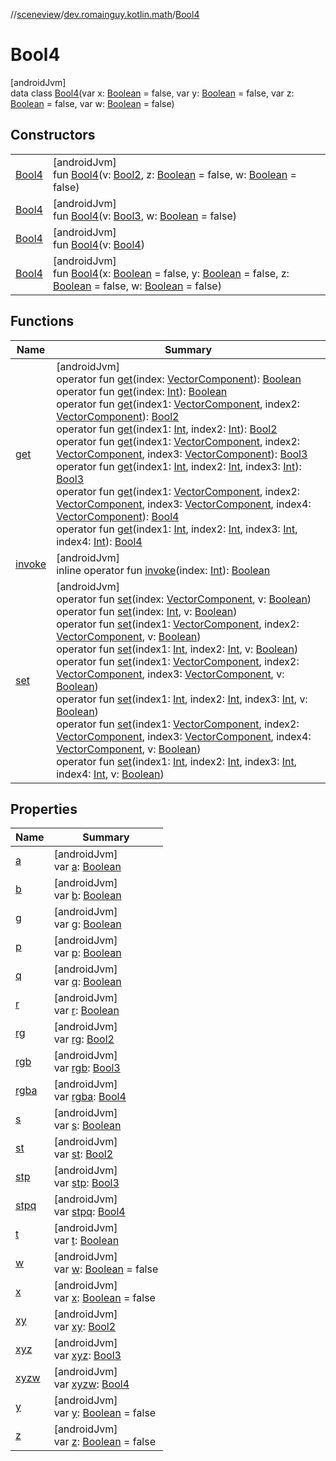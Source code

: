 //[sceneview](../../../index.md)/[dev.romainguy.kotlin.math](../index.md)/[Bool4](index.md)

# Bool4

[androidJvm]\
data class [Bool4](index.md)(var x: [Boolean](https://kotlinlang.org/api/latest/jvm/stdlib/kotlin/-boolean/index.html) = false, var y: [Boolean](https://kotlinlang.org/api/latest/jvm/stdlib/kotlin/-boolean/index.html) = false, var z: [Boolean](https://kotlinlang.org/api/latest/jvm/stdlib/kotlin/-boolean/index.html) = false, var w: [Boolean](https://kotlinlang.org/api/latest/jvm/stdlib/kotlin/-boolean/index.html) = false)

## Constructors

| | |
|---|---|
| [Bool4](-bool4.md) | [androidJvm]<br>fun [Bool4](-bool4.md)(v: [Bool2](../-bool2/index.md), z: [Boolean](https://kotlinlang.org/api/latest/jvm/stdlib/kotlin/-boolean/index.html) = false, w: [Boolean](https://kotlinlang.org/api/latest/jvm/stdlib/kotlin/-boolean/index.html) = false) |
| [Bool4](-bool4.md) | [androidJvm]<br>fun [Bool4](-bool4.md)(v: [Bool3](../-bool3/index.md), w: [Boolean](https://kotlinlang.org/api/latest/jvm/stdlib/kotlin/-boolean/index.html) = false) |
| [Bool4](-bool4.md) | [androidJvm]<br>fun [Bool4](-bool4.md)(v: [Bool4](index.md)) |
| [Bool4](-bool4.md) | [androidJvm]<br>fun [Bool4](-bool4.md)(x: [Boolean](https://kotlinlang.org/api/latest/jvm/stdlib/kotlin/-boolean/index.html) = false, y: [Boolean](https://kotlinlang.org/api/latest/jvm/stdlib/kotlin/-boolean/index.html) = false, z: [Boolean](https://kotlinlang.org/api/latest/jvm/stdlib/kotlin/-boolean/index.html) = false, w: [Boolean](https://kotlinlang.org/api/latest/jvm/stdlib/kotlin/-boolean/index.html) = false) |

## Functions

| Name | Summary |
|---|---|
| [get](get.md) | [androidJvm]<br>operator fun [get](get.md)(index: [VectorComponent](../-vector-component/index.md)): [Boolean](https://kotlinlang.org/api/latest/jvm/stdlib/kotlin/-boolean/index.html)<br>operator fun [get](get.md)(index: [Int](https://kotlinlang.org/api/latest/jvm/stdlib/kotlin/-int/index.html)): [Boolean](https://kotlinlang.org/api/latest/jvm/stdlib/kotlin/-boolean/index.html)<br>operator fun [get](get.md)(index1: [VectorComponent](../-vector-component/index.md), index2: [VectorComponent](../-vector-component/index.md)): [Bool2](../-bool2/index.md)<br>operator fun [get](get.md)(index1: [Int](https://kotlinlang.org/api/latest/jvm/stdlib/kotlin/-int/index.html), index2: [Int](https://kotlinlang.org/api/latest/jvm/stdlib/kotlin/-int/index.html)): [Bool2](../-bool2/index.md)<br>operator fun [get](get.md)(index1: [VectorComponent](../-vector-component/index.md), index2: [VectorComponent](../-vector-component/index.md), index3: [VectorComponent](../-vector-component/index.md)): [Bool3](../-bool3/index.md)<br>operator fun [get](get.md)(index1: [Int](https://kotlinlang.org/api/latest/jvm/stdlib/kotlin/-int/index.html), index2: [Int](https://kotlinlang.org/api/latest/jvm/stdlib/kotlin/-int/index.html), index3: [Int](https://kotlinlang.org/api/latest/jvm/stdlib/kotlin/-int/index.html)): [Bool3](../-bool3/index.md)<br>operator fun [get](get.md)(index1: [VectorComponent](../-vector-component/index.md), index2: [VectorComponent](../-vector-component/index.md), index3: [VectorComponent](../-vector-component/index.md), index4: [VectorComponent](../-vector-component/index.md)): [Bool4](index.md)<br>operator fun [get](get.md)(index1: [Int](https://kotlinlang.org/api/latest/jvm/stdlib/kotlin/-int/index.html), index2: [Int](https://kotlinlang.org/api/latest/jvm/stdlib/kotlin/-int/index.html), index3: [Int](https://kotlinlang.org/api/latest/jvm/stdlib/kotlin/-int/index.html), index4: [Int](https://kotlinlang.org/api/latest/jvm/stdlib/kotlin/-int/index.html)): [Bool4](index.md) |
| [invoke](invoke.md) | [androidJvm]<br>inline operator fun [invoke](invoke.md)(index: [Int](https://kotlinlang.org/api/latest/jvm/stdlib/kotlin/-int/index.html)): [Boolean](https://kotlinlang.org/api/latest/jvm/stdlib/kotlin/-boolean/index.html) |
| [set](set.md) | [androidJvm]<br>operator fun [set](set.md)(index: [VectorComponent](../-vector-component/index.md), v: [Boolean](https://kotlinlang.org/api/latest/jvm/stdlib/kotlin/-boolean/index.html))<br>operator fun [set](set.md)(index: [Int](https://kotlinlang.org/api/latest/jvm/stdlib/kotlin/-int/index.html), v: [Boolean](https://kotlinlang.org/api/latest/jvm/stdlib/kotlin/-boolean/index.html))<br>operator fun [set](set.md)(index1: [VectorComponent](../-vector-component/index.md), index2: [VectorComponent](../-vector-component/index.md), v: [Boolean](https://kotlinlang.org/api/latest/jvm/stdlib/kotlin/-boolean/index.html))<br>operator fun [set](set.md)(index1: [Int](https://kotlinlang.org/api/latest/jvm/stdlib/kotlin/-int/index.html), index2: [Int](https://kotlinlang.org/api/latest/jvm/stdlib/kotlin/-int/index.html), v: [Boolean](https://kotlinlang.org/api/latest/jvm/stdlib/kotlin/-boolean/index.html))<br>operator fun [set](set.md)(index1: [VectorComponent](../-vector-component/index.md), index2: [VectorComponent](../-vector-component/index.md), index3: [VectorComponent](../-vector-component/index.md), v: [Boolean](https://kotlinlang.org/api/latest/jvm/stdlib/kotlin/-boolean/index.html))<br>operator fun [set](set.md)(index1: [Int](https://kotlinlang.org/api/latest/jvm/stdlib/kotlin/-int/index.html), index2: [Int](https://kotlinlang.org/api/latest/jvm/stdlib/kotlin/-int/index.html), index3: [Int](https://kotlinlang.org/api/latest/jvm/stdlib/kotlin/-int/index.html), v: [Boolean](https://kotlinlang.org/api/latest/jvm/stdlib/kotlin/-boolean/index.html))<br>operator fun [set](set.md)(index1: [VectorComponent](../-vector-component/index.md), index2: [VectorComponent](../-vector-component/index.md), index3: [VectorComponent](../-vector-component/index.md), index4: [VectorComponent](../-vector-component/index.md), v: [Boolean](https://kotlinlang.org/api/latest/jvm/stdlib/kotlin/-boolean/index.html))<br>operator fun [set](set.md)(index1: [Int](https://kotlinlang.org/api/latest/jvm/stdlib/kotlin/-int/index.html), index2: [Int](https://kotlinlang.org/api/latest/jvm/stdlib/kotlin/-int/index.html), index3: [Int](https://kotlinlang.org/api/latest/jvm/stdlib/kotlin/-int/index.html), index4: [Int](https://kotlinlang.org/api/latest/jvm/stdlib/kotlin/-int/index.html), v: [Boolean](https://kotlinlang.org/api/latest/jvm/stdlib/kotlin/-boolean/index.html)) |

## Properties

| Name | Summary |
|---|---|
| [a](a.md) | [androidJvm]<br>var [a](a.md): [Boolean](https://kotlinlang.org/api/latest/jvm/stdlib/kotlin/-boolean/index.html) |
| [b](b.md) | [androidJvm]<br>var [b](b.md): [Boolean](https://kotlinlang.org/api/latest/jvm/stdlib/kotlin/-boolean/index.html) |
| [g](g.md) | [androidJvm]<br>var [g](g.md): [Boolean](https://kotlinlang.org/api/latest/jvm/stdlib/kotlin/-boolean/index.html) |
| [p](p.md) | [androidJvm]<br>var [p](p.md): [Boolean](https://kotlinlang.org/api/latest/jvm/stdlib/kotlin/-boolean/index.html) |
| [q](q.md) | [androidJvm]<br>var [q](q.md): [Boolean](https://kotlinlang.org/api/latest/jvm/stdlib/kotlin/-boolean/index.html) |
| [r](r.md) | [androidJvm]<br>var [r](r.md): [Boolean](https://kotlinlang.org/api/latest/jvm/stdlib/kotlin/-boolean/index.html) |
| [rg](rg.md) | [androidJvm]<br>var [rg](rg.md): [Bool2](../-bool2/index.md) |
| [rgb](rgb.md) | [androidJvm]<br>var [rgb](rgb.md): [Bool3](../-bool3/index.md) |
| [rgba](rgba.md) | [androidJvm]<br>var [rgba](rgba.md): [Bool4](index.md) |
| [s](s.md) | [androidJvm]<br>var [s](s.md): [Boolean](https://kotlinlang.org/api/latest/jvm/stdlib/kotlin/-boolean/index.html) |
| [st](st.md) | [androidJvm]<br>var [st](st.md): [Bool2](../-bool2/index.md) |
| [stp](stp.md) | [androidJvm]<br>var [stp](stp.md): [Bool3](../-bool3/index.md) |
| [stpq](stpq.md) | [androidJvm]<br>var [stpq](stpq.md): [Bool4](index.md) |
| [t](t.md) | [androidJvm]<br>var [t](t.md): [Boolean](https://kotlinlang.org/api/latest/jvm/stdlib/kotlin/-boolean/index.html) |
| [w](w.md) | [androidJvm]<br>var [w](w.md): [Boolean](https://kotlinlang.org/api/latest/jvm/stdlib/kotlin/-boolean/index.html) = false |
| [x](x.md) | [androidJvm]<br>var [x](x.md): [Boolean](https://kotlinlang.org/api/latest/jvm/stdlib/kotlin/-boolean/index.html) = false |
| [xy](xy.md) | [androidJvm]<br>var [xy](xy.md): [Bool2](../-bool2/index.md) |
| [xyz](xyz.md) | [androidJvm]<br>var [xyz](xyz.md): [Bool3](../-bool3/index.md) |
| [xyzw](xyzw.md) | [androidJvm]<br>var [xyzw](xyzw.md): [Bool4](index.md) |
| [y](y.md) | [androidJvm]<br>var [y](y.md): [Boolean](https://kotlinlang.org/api/latest/jvm/stdlib/kotlin/-boolean/index.html) = false |
| [z](z.md) | [androidJvm]<br>var [z](z.md): [Boolean](https://kotlinlang.org/api/latest/jvm/stdlib/kotlin/-boolean/index.html) = false |
